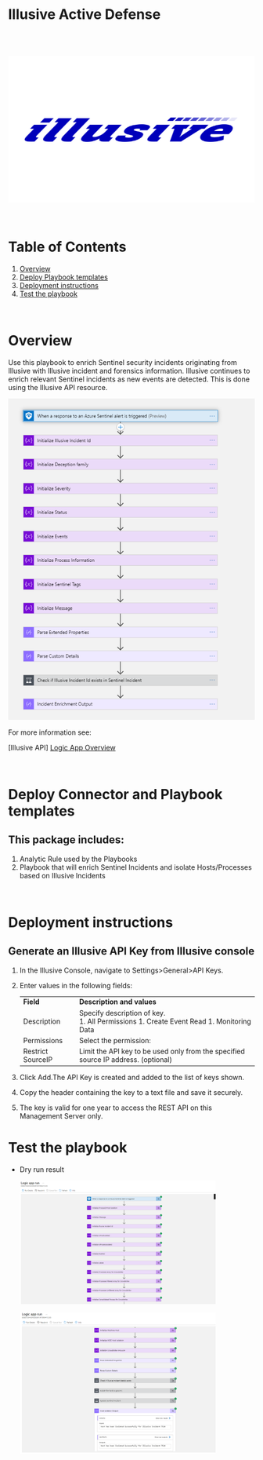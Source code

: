 # Illusive Active Defense

<br>
<br>
<p align="center">  
<img width="800" height="300" src="./Images/Illusive.svg"> </a>
</p>
<br>

# Table of Contents

1. [Overview](#overview)
1. [Deploy Playbook templates](#deployall)
1. [Deployment instructions](#deployinstr)
1. [Test the playbook](#testplaybook)
<br>

<a name="overview">

# Overview

Use this playbook to enrich Sentinel security incidents originating from Illusive with Illusive incident and forensics information. 
Illusive continues to enrich relevant Sentinel incidents as new events are detected. This is done using the Illusive API resource. 

<p align="left">  
<img width="800" src="./Images/IncidentEnrichmentPlaybook.png"> </a>
</p>


For more information see:

[Illusive API]
[Logic App Overview](https://azure.microsoft.com/services/logic-apps/) 

<br>
<a name="deployall">

# Deploy Connector and Playbook templates

## This package includes: 

1. Analytic Rule used by the Playbooks
2. Playbook that will enrich Sentinel Incidents and isolate Hosts/Processes based on Illusive Incidents

<br>

<a name="deployinstr">

# Deployment instructions

## Generate an Illusive API Key from Illusive console

 1. In the Illusive Console, navigate to Settings>General>API Keys.
 2. Enter values in the following fields:

    <table>
        <tr>
            <td><b>Field</b></td>
            <td><b>Description and values</b></td>
        </tr>
        <tr>
            <td>Description</td>
            <td>Specify description of key.
                <br>
                    1. All Permissions
                    1. Create Event Read
                    1. Monitoring Data
            </td>
        </tr>
        <tr>
            <td>Permissions</td>
            <td>Select the permission:</td>
        </tr>
        <tr>
            <td>Restrict SourceIP</td>
            <td>Limit the API key to be used only from the specified source IP address. (optional)</td>
        </tr>
    </table>

 3. Click Add.The API Key is created and added to the list of keys shown.
 4. Copy the header containing the key to a text file and save it securely.
 5. The key is valid for one year to access the REST API on this Management Server only.


<a name="testplaybook"> 

# Test the playbook

* Dry run result

    <p align="left">  
    <img width="400" src="./Images/IncidentResponse1.png"> </a>
    </p>

    <p align="left">  
    <img width="400" src="./Images/IncidentResponse2.png"> </a>
    </p>

<br>
<br>
